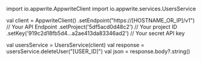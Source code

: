 import io.appwrite.AppwriteClient
import io.appwrite.services.UsersService

val client = AppwriteClient()
  .setEndpoint("https://[HOSTNAME_OR_IP]/v1") // Your API Endpoint
  .setProject('5df5acd0d48c2') // Your project ID
  .setKey('919c2d18fb5d4...a2ae413da83346ad2') // Your secret API key

val usersService = UsersService(client)
val response = usersService.deleteUser("[USER_ID]")
val json = response.body?.string()